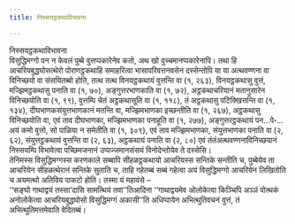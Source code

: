 ```yaml
---
title: निस्सयट्ठकथाविभावना

---
```

निस्सयट्ठकथाविभावना  
विसुद्धिमग्गो पन न केवलं पुब्बे वुत्तप्पकारेनेव कतो, अथ खो वुच्‍चमानप्पकारेनापि। तथा हि आचरियबुद्धघोसत्थेरो पोराणट्ठकथाहि समाहरित्वा भासापरिवत्तनवसेन दस्सेन्तोपि या या अत्थवण्णना वा विनिच्छयो वा संसयितब्बो होति, तत्थ तत्थ विनयट्ठकथायं वुत्तन्ति वा (१, २६३), विनयट्ठकथासु वुत्तं, मज्झिमट्ठकथासु पनाति वा (१, ७०), अङ्गुत्तरभाणकाति वा (१, ७२), अट्ठकथाचरियानं मतानुसारेन विनिच्छयोति वा (१, ९९), वुत्तम्पि चेतं अट्ठकथासूति वा (१, ११८), तं अट्ठकथासु पटिक्खित्तन्ति वा (१, १३४), दीघभाणकसंयुत्तभाणकानं मतन्ति वा, मज्झिमभाणका इच्छन्तीति वा (१, २६७), अट्ठकथासु विनिच्छयोति वा, एवं ताव दीघभाणका, मज्झिमभाणका पनाहूति वा (१, २७७), अङ्गुत्तरट्ठकथायं पन…पे॰… अयं कमो वुत्तो, सो पाळिया न समेतीति वा (१, ३०९), एवं ताव मज्झिमभाणका, संयुत्तभाणका पनाति वा (२, ६२), संयुत्तट्ठकथायं वुत्तन्ति वा (२, ६३), अट्ठकथायं पनाति वा (२, ८०) एवं तंतंअत्थवण्णनाविनिच्छयानं निस्सयम्पि विभावेत्वा पच्छिमजनानं उप्पज्‍जमानसंसयं विनोदेन्तोयेव ते दस्सेसि।  
तेनिमस्स विसुद्धिमग्गस्स करणकाले सब्बापि सीहळट्ठकथायो आचरियस्स सन्तिके सन्तीति च, पुब्बेयेव ता आचरियेन सीहळत्थेरानं सन्तिके सुताति च, ताहि गहेतब्बं सब्बं गहेत्वा अयं विसुद्धिमग्गो आचरियेन लिखितोति च अयमत्थो अतिविय पाकटो होति। तस्मा यं महावंसे –  
‘‘सङ्घो गाथाद्वयं तस्सा’दासि सामत्थियं तवा’’तिआदिना ‘‘गाथाद्वयमेव ओलोकेत्वा किञ्‍चिपि अञ्‍ञं पोत्थकं अनोलोकेत्वा आचरियबुद्धघोसो विसुद्धिमग्गं अकासी’’ति अधिप्पायेन अभित्थुतिवचनं वुत्तं, तं अभित्थुतिमत्तमेवाति वेदितब्बं।  